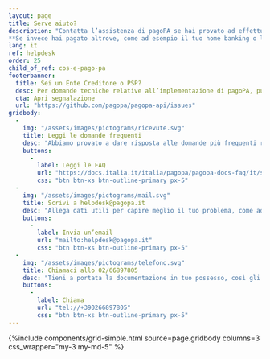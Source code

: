 ```yaml
---
layout: page
title: Serve aiuto?
description: "Contatta l’assistenza di pagoPA se hai provato ad effettuare un pagamento dal sito del tuo Ente Creditore e non è andato a buon fine.\n\n
**Se invece hai pagato altrove, come ad esempio il tuo home banking o la tua app di pagamenti, rivolgiti all’assistenza del canale che hai utilizzato.**"
lang: it
ref: helpdesk
order: 25
child_of_ref: cos-e-pago-pa
footerbanner:
  title: Sei un Ente Creditore o PSP?
  desc: Per domande tecniche relative all’implementazione di pagoPA, puoi aprire una segnalazione direttamente su GitHub
  cta: Apri segnalazione
  url: "https://github.com/pagopa/pagopa-api/issues"
gridbody:
  -
    img: "/assets/images/pictograms/ricevute.svg"
    title: Leggi le domande frequenti
    desc: "Abbiamo provato a dare risposta alle domande più frequenti relative ai problemi durante un pagamento."
    buttons:
      -
        label: Leggi le FAQ
        url: "https://docs.italia.it/italia/pagopa/pagopa-docs-faq/it/stabile/index.html"
        css: "btn btn-xs btn-outline-primary px-5"
  -
    img: "/assets/images/pictograms/mail.svg"
    title: Scrivi a helpdesk@pagopa.it
    desc: "Allega dati utili per capire meglio il tuo problema, come ad esempio i dati del pagamento, il metodo scelto e screenshot."
    buttons:
      -
        label: Invia un’email
        url: "mailto:helpdesk@pagopa.it"
        css: "btn btn-xs btn-outline-primary px-5"
  -
    img: "/assets/images/pictograms/telefono.svg"
    title: Chiamaci allo 02/66897805
    desc: "Tieni a portata la documentazione in tuo possesso, così gli operatori potranno aiutarti al meglio."
    buttons:
      -
        label: Chiama
        url: "tel://+390266897805"
        css: "btn btn-xs btn-outline-primary px-5"
---
```


{%include components/grid-simple.html 
          source=page.gridbody
          columns=3
          css_wrapper="my-3 my-md-5"
          %}
